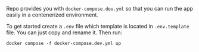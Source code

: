 Repo provides you with `docker-compose.dev.yml` so that you can run the app easily in a contenerized environment.

To get started create a `.env` file which template is located in `.env.template` file. You can just copy and rename it. Then run: 
```shell
docker compose -f docker-compose.dev.yml up
```